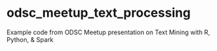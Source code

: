 # odsc_meetup_text_processing
Example code from ODSC Meetup presentation on Text Mining with R, Python, &amp; Spark
